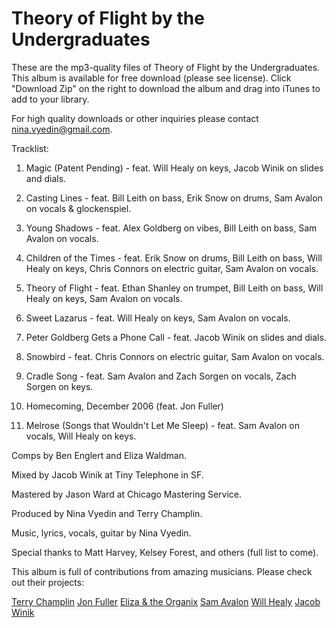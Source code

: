 Theory of Flight by the Undergraduates
=======================================

These are the mp3-quality files of Theory of Flight by the Undergraduates. This album is available for free download (please see license). Click "Download Zip" on the right to download the album and drag into iTunes to add to your library.

For high quality downloads or other inquiries please contact nina.vyedin@gmail.com.

Tracklist:

1. Magic (Patent Pending) - feat. Will Healy on keys, Jacob Winik on slides and dials.

2. Casting Lines - feat. Bill Leith on bass, Erik Snow on drums, Sam Avalon on vocals & glockenspiel.

3. Young Shadows - feat. Alex Goldberg on vibes, Bill Leith on bass, Sam Avalon on vocals.

4. Children of the Times - feat. Erik Snow on drums, Bill Leith on bass, Will Healy on keys, Chris Connors on electric guitar, Sam Avalon on vocals.

5. Theory of Flight - feat. Ethan Shanley on trumpet, Bill Leith on bass, Will Healy on keys, Sam Avalon on vocals.

6. Sweet Lazarus - feat. Will Healy on keys, Sam Avalon on vocals.

7. Peter Goldberg Gets a Phone Call - feat. Jacob Winik on slides and dials.

8. Snowbird - feat. Chris Connors on electric guitar, Sam Avalon on vocals.

9. Cradle Song - feat. Sam Avalon and Zach Sorgen on vocals, Zach Sorgen on keys.

10. Homecoming, December 2006 (feat. Jon Fuller)

11. Melrose (Songs that Wouldn't Let Me Sleep) - feat. Sam Avalon on vocals, Will Healy on keys.


Comps by Ben Englert and Eliza Waldman.

Mixed by Jacob Winik at Tiny Telephone in SF.

Mastered by Jason Ward at Chicago Mastering Service.

Produced by Nina Vyedin and Terry Champlin.


Music, lyrics, vocals, guitar by Nina Vyedin.

Special thanks to Matt Harvey, Kelsey Forest, and others (full list to come).




This album is full of contributions from amazing musicians. Please check out their projects:

[Terry Champlin](http://www.terrychamplin.com/)
[Jon Fuller](http://www.jonfullermusic.com/)
[Eliza & the Organix](http://elizaandtheorganix.bandcamp.com/album/the-organix-experience)
[Sam Avalon](http://samavalon.com/)
[Will Healy](http://williamhealymusic.com/)
[Jacob Winik](http://www.jacobwinik.com/)